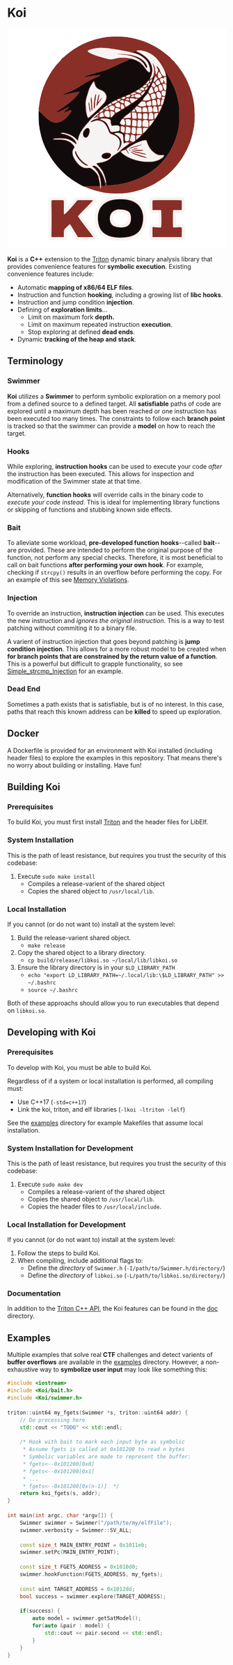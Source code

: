 # Koi

<p align="center"> <img src="https://github.com/A-Benlolo/Koi/blob/main/doc/img/koi_logo.svg?raw=true"/> </p>

**Koi** is a **C++** extension to the [Triton](https://github.com/JonathanSalwan/Triton) dynamic binary analysis library that provides convenience features for **symbolic execution**. Existing convenience features include:

- Automatic **mapping of x86/64 ELF files**.
- Instruction and function **hooking**, including a growing list of **libc hooks**.
- Instruction and jump condition **injection**.
- Defining of **exploration limits**...
    - Limit on maximum fork **depth.**
    - Limit on maximum repeated instruction **execution**.
    - Stop exploring at defined **dead ends**.
- Dynamic **tracking of the heap and stack**.





## Terminology


### Swimmer

**Koi** utilizes a **Swimmer** to perform symbolic exploration on a memory pool from a defined source to a defined target. All **satisfiable** paths of code are explored until a maximum depth has been reached or one instruction has been executed too many times. The constraints to follow each **branch point** is tracked so that the swimmer can provide a **model** on how to reach the target.


### Hooks

While exploring, **instruction hooks** can be used to execute your code *after* the instruction has been executed. This allows for inspection and modification of the Swimmer state at that time.

Alternatively, **function hooks** will override calls in the binary code to *execute your code instead*. This is ideal for implementing library functions or skipping of functions and stubbing known side effects.


### Bait

To alleviate some workload, **pre-developed function hooks**--called **bait**--are provided. These are intended to perform the original purpose of the function, not perform any special checks. Therefore, it is most beneficial to call on bait functions **after performing your own hook**. For example, checking if `strcpy()` results in an overflow before performing the copy. For an example of this see [Memory Violations](./examples/Memory_Violations).


### Injection

To override an instruction, **instruction injection** can be used. This executes the new instruction and *ignores the original instruction*. This is a way to test patching without commiting it to a binary file.

A varient of instruction injection that goes beyond patching is **jump condition injection**. This allows for a more robust model to be created when **for branch points that are constrained by the return value of a function**. This is a powerful but difficult to grapple functionality, so see [Simple_strcmp_Injection](./examples/Simple_strcmp_Injection) for an example.


### Dead End

Sometimes a path exists that is satisfiable, but is of no interest. In this case, paths that reach this known address can be **killed** to speed up exploration.





## Docker

A Dockerfile is provided for an environment with Koi installed (including header files) to explore the examples in this repository. That means there's no worry about building or installing. Have fun!





## Building Koi

### Prerequisites

To build Koi, you must first install [Triton](https://github.com/JonathanSalwan/Triton) and the header files for LibElf.


### System Installation

This is the path of least resistance, but requires you trust the security of this codebase:

1. Execute `sudo make install`
    - Compiles a release-varient of the shared object
    - Copies the shared object to `/usr/local/lib`.


### Local Installation

If you cannot (or do not want to) install at the system level:

1. Build the release-varient shared object.
    - `make release`
1. Copy the shared object to a library directory.
    - `cp build/release/libkoi.so ~/local/lib/libkoi.so`
1. Ensure the library directory is in your `$LD_LIBRARY_PATH`
    - `echo "export LD_LIBRARY_PATH=~/.local/lib:\$LD_LIBRARY_PATH" >> ~/.bashrc`
    - `source ~/.bashrc`


Both of these approachs should allow you to run executables that depend on `libkoi.so`.





## Developing with Koi

### Prerequisites

To develop with Koi, you must be able to build Koi.

Regardless of if a system or local installation is performed, all compiling must:

- Use C++17 (`-std=c++17`)
- Link the koi, triton, and elf libraries (`-lkoi -ltriton -lelf`)

See the [examples](./examples) directory for example Makefiles that assume local installation.


### System Installation for Development

This is the path of least resistance, but requires you trust the security of this codebase:

1. Execute `sudo make dev`
    - Compiles a release-varient of the shared object
    - Copies the shared object to `/usr/local/lib`.
    - Copies the header files to `/usr/local/include`.


### Local Installation for Development

If you cannot (or do not want to) install at the system level:

1. Follow the steps to build Koi.
1. When compiling, include additional flags to:
    - Define the *directory* of `Swimmer.h` (`-I/path/to/Swimmer.h/directory/`)
    - Define the *directory* of `libkoi.so` (`-L/path/to/libkoi.so/directory/`)


### Documentation

In addition to the [Triton C++ API](https://triton-library.github.io/documentation/doxygen/annotated.html), the Koi features can be found in the [doc](./doc) directory.





## Examples

Multiple examples that solve real **CTF** challenges and detect varients of **buffer overflows** are available in the [examples](./examples) directory. However, a non-exhaustive way to **symbolize user input** may look like something this:

```cpp
#include <iostream>
#include <Koi/bait.h>
#include <Koi/swimmer.h>

triton::uint64 my_fgets(Swimmer *s, triton::uint64 addr) {
    // Do processing here
    std::cout << "TODO" << std::endl;

    /* Hook with bait to mark each input byte as symbolic
     * Assume fgets is called at 0x101200 to read n bytes
     * Symbolic variables are made to represent the buffer:
     * fgets<--0x101200[0x0]
     * fgets<--0x101200[0x1]
     * ...
     * fgets<--0x101200[0x(n-1)]  */
    return koi_fgets(s, addr);
}

int main(int argc, char *argv[]) {
    Swimmer swimmer = Swimmer("/path/to/my/elfFile");
    swimmer.verbosity = Swimmer::SV_ALL;

    const size_t MAIN_ENTRY_POINT = 0x1011eb;
    swimmer.setPc(MAIN_ENTRY_POINT);

    const size_t FGETS_ADDRESS = 0x1010d0;
    swimmer.hookFunction(FGETS_ADDRESS, my_fgets);

    const uint TARGET_ADDRESS = 0x1012dd;
    bool success = swimmer.explore(TARGET_ADDRESS);

    if(success) {
        auto model = swimmer.getSatModel();
        for(auto &pair : model) {
            std::cout << pair.second << std::endl;
        }
    }
}

```
